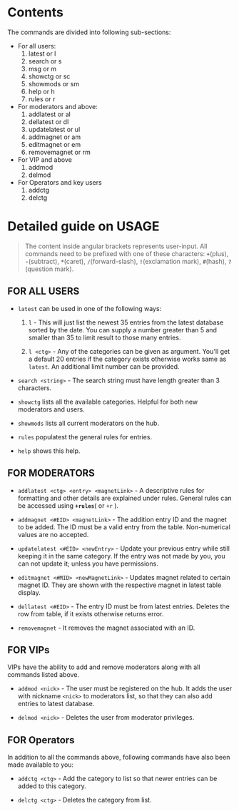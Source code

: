 # Contents
The commands are divided into following sub-sections:

 - For all users:
    1. latest or l
    1. search or s
    1. msg or m
    1. showctg or sc
    1. showmods or sm
    1. help or h
    1. rules or r
 - For moderators and above:
    1. addlatest or al
    1. dellatest or dl
    1. updatelatest or ul
    1. addmagnet or am
    1. editmagnet or em
    1. removemagnet or rm
 - For VIP and above
    1. addmod
    1. delmod
 - For Operators and key users
    1. addctg
    1. delctg

# Detailed guide on USAGE

> The content inside angular brackets represents user-input. All
> commands need to be prefixed with one of these characters:
> **`+`**(plus), **`-`**(subtract), **`*`**(caret), **`/`**(forward-slash), **`!`**(exclamation mark),
> **`#`**(hash), **`?`**(question mark).

## FOR ALL USERS

 - `latest` can be used in one of the following ways:

    1. `l` - This will just list the newest 35 entries from the latest database sorted by the date. You can
    supply a number greater than 5 and smaller than 35 to limit result to those many entries.

    2. `l <ctg>` - Any of the categories can be given as argument. You'll get a default 20 entries if the
    category exists otherwise works same as `latest`. An additional limit number can be provided.

 - `search <string>` - The search string must have length greater than 3 characters.

 - `showctg` lists all the available categories. Helpful for both new moderators and users.

 - `showmods` lists all current moderators on the hub.

 - `rules` populatest the general rules for entries.

 - `help` shows this help.

## FOR MODERATORS

 - `addlatest <ctg> <entry> <magnetLink>` - A descriptive rules for formatting and other details are explained
 under rules. General rules can be accessed using **`+rules`**( or `+r` ).

 - `addmagnet <#EID> <magnetLink>` - The addition entry ID and the magnet to be added. The ID must be a
 valid entry from the table. Non-numerical values are no accepted.

 - `updatelatest <#EID> <newEntry>` - Update your previous entry while still keeping it in the same
 category. If the entry was not made by you, you can not update it; unless you have permissions.

 - `editmagnet <#MID> <newMagnetLink>` - Updates magnet related to certain magnet ID. They are shown with
 the respective magnet in latest table display.

 - `dellatest <#EID>` - The entry ID must be from latest entries. Deletes the row from table, if it exists
 otherwise returns error.

 - `removemagnet` - It removes the magnet associated with an ID.

## FOR VIPs
VIPs have the ability to add and remove moderators along with all commands listed above.

 - `addmod <nick>` - The user must be registered on the hub. It adds the user with nickname `<nick>` to
 moderators list, so that they can also add entries to latest database.

 - `delmod <nick>` - Deletes the user from moderator privileges.

## FOR Operators
In addition to all the commands above, following commands have also been made available to you:

 - `addctg <ctg>` - Add the category to list so that newer entries can be added to this category.

 - `delctg <ctg>` - Deletes the category from list.

